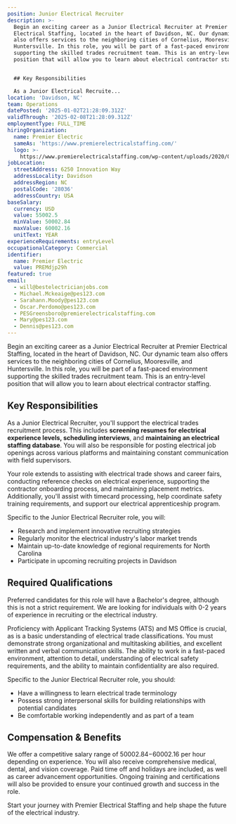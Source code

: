 ```yaml
---
position: Junior Electrical Recruiter
description: >-
  Begin an exciting career as a Junior Electrical Recruiter at Premier
  Electrical Staffing, located in the heart of Davidson, NC. Our dynamic team
  also offers services to the neighboring cities of Cornelius, Mooresville, and
  Huntersville. In this role, you will be part of a fast-paced environment
  supporting the skilled trades recruitment team. This is an entry-level
  position that will allow you to learn about electrical contractor staffing. 


  ## Key Responsibilities

  As a Junior Electrical Recruite...
location: 'Davidson, NC'
team: Operations
datePosted: '2025-01-02T21:28:09.312Z'
validThrough: '2025-02-08T21:28:09.312Z'
employmentType: FULL_TIME
hiringOrganization:
  name: Premier Electric
  sameAs: 'https://www.premierelectricalstaffing.com/'
  logo: >-
    https://www.premierelectricalstaffing.com/wp-content/uploads/2020/05/Premier-Electrical-Staffing-logo.png
jobLocation:
  streetAddress: 6250 Innovation Way
  addressLocality: Davidson
  addressRegion: NC
  postalCode: '28036'
  addressCountry: USA
baseSalary:
  currency: USD
  value: 55002.5
  minValue: 50002.84
  maxValue: 60002.16
  unitText: YEAR
experienceRequirements: entryLevel
occupationalCategory: Commercial
identifier:
  name: Premier Electric
  value: PREMdjp29h
featured: true
email:
  - will@bestelectricianjobs.com
  - Michael.Mckeaige@pes123.com
  - Sarahann.Moody@pes123.com
  - Oscar.Perdomo@pes123.com
  - PESGreensboro@premierelectricalstaffing.com
  - Mary@pes123.com
  - Dennis@pes123.com
---
```




Begin an exciting career as a Junior Electrical Recruiter at Premier Electrical Staffing, located in the heart of Davidson, NC. Our dynamic team also offers services to the neighboring cities of Cornelius, Mooresville, and Huntersville. In this role, you will be part of a fast-paced environment supporting the skilled trades recruitment team. This is an entry-level position that will allow you to learn about electrical contractor staffing. 

## Key Responsibilities
As a Junior Electrical Recruiter, you'll support the electrical trades recruitment process. This includes **screening resumes for electrical experience levels, scheduling interviews**, and **maintaining an electrical staffing database**. You will also be responsible for posting electrical job openings across various platforms and maintaining constant communication with field supervisors. 

Your role extends to assisting with electrical trade shows and career fairs, conducting reference checks on electrical experience, supporting the contractor onboarding process, and maintaining placement metrics. Additionally, you'll assist with timecard processing, help coordinate safety training requirements, and support our electrical apprenticeship program.

Specific to the Junior Electrical Recruiter role, you will:
- Research and implement innovative recruiting strategies
- Regularly monitor the electrical industry's labor market trends
- Maintain up-to-date knowledge of regional requirements for North Carolina
- Participate in upcoming recruiting projects in Davidson

## Required Qualifications
Preferred candidates for this role will have a Bachelor's degree, although this is not a strict requirement. We are looking for individuals with 0-2 years of experience in recruiting or the electrical industry. 

Proficiency with Applicant Tracking Systems (ATS) and MS Office is crucial, as is a basic understanding of electrical trade classifications. You must demonstrate strong organizational and multitasking abilities, and excellent written and verbal communication skills. The ability to work in a fast-paced environment, attention to detail, understanding of electrical safety requirements, and the ability to maintain confidentiality are also required.

Specific to the Junior Electrical Recruiter role, you should:
- Have a willingness to learn electrical trade terminology
- Possess strong interpersonal skills for building relationships with potential candidates
- Be comfortable working independently and as part of a team

## Compensation & Benefits
We offer a competitive salary range of $50002.84-$60002.16 per hour depending on experience. You will also receive comprehensive medical, dental, and vision coverage. Paid time off and holidays are included, as well as career advancement opportunities. Ongoing training and certifications will also be provided to ensure your continued growth and success in the role. 

Start your journey with Premier Electrical Staffing and help shape the future of the electrical industry.
